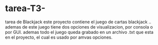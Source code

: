 # tarea-T3-
tarea de Blackjack
este proyecto contiene el juego de cartas blackjack .. ademas de este juego tiene dos opciones de visualizacion, por consola o por GUI.
ademas todo el juego queda grabado en un archivo .txt que esta en el proyecto, el cual es usado por amvas opciones.
